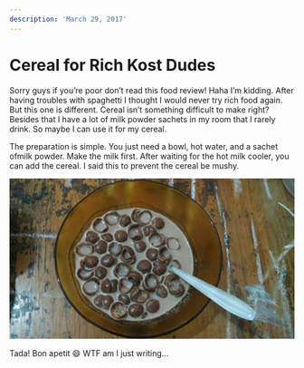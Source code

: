 ```yaml
---
description: 'March 29, 2017'
---
```


# Cereal for Rich Kost Dudes

Sorry guys if you’re poor don’t read this food review! Haha I’m kidding. After having troubles with spaghetti I thought I would never try rich food again. But this one is different. Cereal isn’t something difficult to make right? Besides that I have a lot of milk powder sachets in my room that I rarely drink. So maybe I can use it for my cereal.

The preparation is simple. You just need a bowl, hot water, and a sachet ofmilk powder. Make the milk first. After waiting for the hot milk cooler, you can add the cereal. I said this to prevent the cereal be mushy.

![](../../.gitbook/assets/image%20%2847%29.png)

Tada! Bon apetit 😄 WTF am I just writing…

